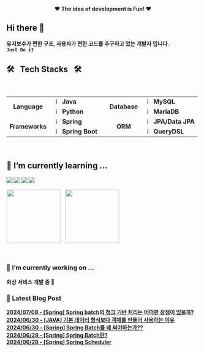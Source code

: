 <p align="center">
	<b>❤ The idea of development is Fun! ❤</br>
</p>

## Hi there 👋
유지보수가 편한 구조, 사용자가 편한 코드를 추구하고 있는 개발자 입니다.  
`Just Do it`

## 🛠️&nbsp;&nbsp;&nbsp;Tech Stacks&nbsp;&nbsp;&nbsp;🛠️

<br>

<table>
  <tr>
    <td rowspan="2" align="center"><b>Language</td>
    <td><img src="https://staging.svgrepo.com/show/184143/java.svg" width="16px" alt="_icon" />&nbsp;&nbsp;<b>Java</td>
    <td rowspan="6"></td>
    <td rowspan="2" align="center"><b>Database</b></td>
    <td><img src="https://user-images.githubusercontent.com/112257466/209078356-d9120e3d-9498-4ee4-a38d-139a263910f4.png" width="16px" alt="_icon" />&nbsp;&nbsp;<b>MySQL</td>
  </tr>
  <tr>
    <td><img src="https://staging.svgrepo.com/show/452091/python.svg" width="16px" alt="_icon" />&nbsp;&nbsp;<b>Python</td>
    <td><img src="https://www.svgrepo.com/show/373824/mariadb.svg" width="16px" alt="_icon" />&nbsp;&nbsp;<b>MariaDB</td>
  </tr>
  <tr>
    <td rowspan="2" align="center"><b>Frameworks</td>
    <td><img src="https://user-images.githubusercontent.com/112257466/209075018-0a1f7f14-a910-4d16-a4e4-51929b99e1ae.png" width="16px" alt="_icon" />&nbsp;&nbsp;<b>Spring</td>
	          <td rowspan="2" align="center"><b>ORM</td>
      <td><img src="https://user-images.githubusercontent.com/112257466/209076523-777fe02a-455f-48a0-a4b1-aeb9fff17b10.png" width="16px" alt="_icon" />&nbsp;&nbsp;<b>JPA/Data JPA</td>

  </tr>
  <tr>
    <td><img src="https://user-images.githubusercontent.com/112257466/209075280-78be8487-7d6a-485c-92a8-d6677f0caab9.png" width="16px" alt="_icon" />&nbsp;&nbsp;<b>Spring Boot</td>
	        <td><img src="https://github.com/GDSC-Team-J/ADDI-ML/assets/112257466/dff863c4-fb90-4747-a621-bdbd2c44a0be" width="16px" alt="_icon" />&nbsp;&nbsp;<b>QueryDSL</td>
  </tr>
</table>
<br>
<!-- <td><img src="https://www.sophos.com/sites/default/files/2022-02/googlecloud.png" width="15px" alt="_icon" />&nbsp;&nbsp;<b>Google Cloud</td>
<td><img src="https://static-00.iconduck.com/assets.00/aws-icon-2048x2048-274bm1xi.png" width="15px" alt="_icon" />&nbsp;&nbsp;<b>AWS</td>
<td><img src="https://yt3.googleusercontent.com/ytc/AIf8zZTAG01_SUWCNq2jcOvl49us-MaQ0THgkfJwRnIO=s900-c-k-c0x00ffffff-no-rj" width="15px" alt="_icon" />&nbsp;&nbsp;<b>Naver Cloud</td>
<td><img src="https://seeklogo.com/images/G/github-actions-logo-031704BDC6-seeklogo.com.png" width="15px" alt="_icon" />&nbsp;&nbsp;<b>Github Action</td>
  <tr>
    <td colspan="2 align="center"><b>Infra</td>
    <td colspan="2" align="center"><b>CI/CD</td>
  </tr> -->

	      
## 🌱 I’m currently learning ...
<a href="https://www.java.com/ko/" target="_blank"><img src="https://img.shields.io/badge/Java-007396?style=flat-square&logo=Java&logoColor=white"/></a>
<a href="https://spring.io/" target="_blank"><img src="https://img.shields.io/badge/Spring-6DB33F?style=flat-square&logo=Spring&logoColor=white"/></a>
<a href="https://github.com/" target="_blank"><img src="https://img.shields.io/badge/GitHub-181717?style=flat-square&logo=GitHub&logoColor=white"/></a>
<a href="https://aws.amazon.com/ko/" target="_blank"><img src="https://img.shields.io/badge/AWS-232F3E?style=flat-square&logo=amazonaws&logoColor=white"/></a>

<p align="left">
    <a href="https://solved.ac/plate0113">
    <img src="http://mazassumnida.wtf/api/v2/generate_badge?boj=plate0113" style="margin-left: 1px; vertical-align:top" height=140/></a>
    <img src="https://github-readme-stats.vercel.app/api?username=sihyunjojo&&show_icons=true&theme=highcontrast" style="margin-left: 10px; vertical-align:top" height=140/></a>
</p>
<br>

<!--
**sihyunjojo/sihyunjojo** is a ✨ _special_ ✨ repository because its `README.md` (this file) appears on your GitHub profile.

Here are some ideas to get you started:

- 👯 I’m looking to collaborate on ...
- 🤔 I’m looking for help with ...
- 💬 Ask me about ...
- 📫 How to reach me: ...
- 😄 Pronouns: ...
- ⚡ Fun fact: ...
-->

### 🔭 I’m currently working on ...
화상 서비스 개발 중 :baby_chick:

### 📌 Latest Blog Post
[2024/07/08 - [Spring] Spring batch의 청크 기반 처리는 어떠한 장점이 있을까?](https://velog.io/@plate0113/Spring-Spring-batch%EC%9D%98-%EC%B2%AD%ED%81%AC-%EC%B2%98%EB%A6%AC%EB%8A%94-%EC%96%B4%EB%96%A0%ED%95%9C-%EC%9E%A5%EC%A0%90%EC%9D%B4-%EC%9E%88%EC%9D%84%EA%B9%8C)<br/>
[2024/06/30 - [JAVA] 기본 데이터 형식보다 객체를 만들어 사용하는 이유](https://velog.io/@plate0113/%EC%9E%91%EC%84%B1%EC%A4%91-%EA%B8%B0%EB%B3%B8-%EB%8D%B0%EC%9D%B4%ED%84%B0-%ED%98%95%EC%8B%9D%EB%B3%B4%EB%8B%A4-%EA%B0%9D%EC%B2%B4%EB%A5%BC-%EB%A7%8C%EB%93%A4%EC%96%B4-%EC%82%AC%EC%9A%A9%ED%95%98%EB%8A%94-%EC%9D%B4%EC%9C%A0)<br/>
[2024/06/30 - [Spring] Spring Batch를 왜 써야하는가??](https://velog.io/@plate0113/Spring-Spring-Batch%EB%A5%BC-%EC%99%9C-%EC%8D%A8%EC%95%BC%ED%95%98%EB%8A%94%EA%B0%80)<br/>
[2024/06/29 - [Spring] Spring Batch란?](https://velog.io/@plate0113/Spring-Spring-Batch%EB%9E%80)<br/>
[2024/06/28 - [Spring] Spring Scheduler](https://velog.io/@plate0113/Spring-Spring-Scheduler)<br/>
